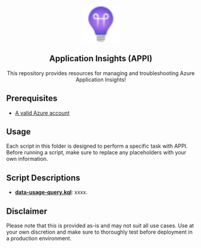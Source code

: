 <p align="center">
 <img width="100px" src=".images/azure-application-insights.svg" align="center" alt="Azure Application Insights" />
 <h2 align="center">Application Insights (APPI)</h2>
 <p align="center">This repository provides resources for managing and troubleshooting Azure Application Insights!</p>
</p>

## Prerequisites

- [A valid Azure account][azure-account]

## Usage
Each script in this folder is designed to perform a specific task with APPI. Before running a script, make sure to replace any placeholders with your own information.

## Script Descriptions

- **[data-usage-query.kql]**: xxxx.

## Disclaimer
Please note that this is provided as-is and may not suit all use cases. Use at your own discretion and make sure to thoroughly test before deployment in a production environment.

[azure-account]: https://azure.microsoft.com/en-us/free
[data-usage-query.kql]: data-usage-query.kql

